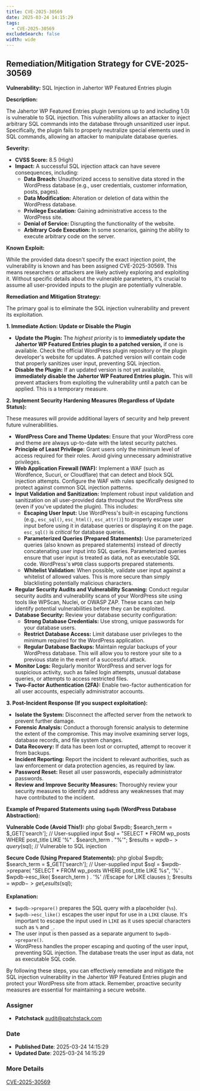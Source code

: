 ```yaml
---
title: CVE-2025-30569
date: 2025-03-24 14:15:29
tags:
  - CVE-2025-30569
excludeSearch: false
width: wide
---
```


## Remediation/Mitigation Strategy for CVE-2025-30569

**Vulnerability:** SQL Injection in Jahertor WP Featured Entries plugin

**Description:**

The Jahertor WP Featured Entries plugin (versions up to and including 1.0) is vulnerable to SQL injection.  This vulnerability allows an attacker to inject arbitrary SQL commands into the database through unsanitized user input.  Specifically, the plugin fails to properly neutralize special elements used in SQL commands, allowing an attacker to manipulate database queries.

**Severity:**

*   **CVSS Score:** 8.5 (High)
*   **Impact:**  A successful SQL injection attack can have severe consequences, including:
    *   **Data Breach:** Unauthorized access to sensitive data stored in the WordPress database (e.g., user credentials, customer information, posts, pages).
    *   **Data Modification:** Alteration or deletion of data within the WordPress database.
    *   **Privilege Escalation:**  Gaining administrative access to the WordPress site.
    *   **Denial of Service:** Disrupting the functionality of the website.
    *   **Arbitrary Code Execution:** In some scenarios, gaining the ability to execute arbitrary code on the server.

**Known Exploit:**

While the provided data doesn't specify the exact injection point, the vulnerability is known and has been assigned CVE-2025-30569.  This means researchers or attackers are likely actively exploring and exploiting it. Without specific details about the vulnerable parameters, it's crucial to assume all user-provided inputs to the plugin are potentially vulnerable.

**Remediation and Mitigation Strategy:**

The primary goal is to eliminate the SQL injection vulnerability and prevent its exploitation.

**1. Immediate Action: Update or Disable the Plugin**

*   **Update the Plugin:**  The *highest priority* is to **immediately update the Jahertor WP Featured Entries plugin to a patched version,** if one is available.  Check the official WordPress plugin repository or the plugin developer's website for updates.  A patched version will contain code that properly sanitizes user input, preventing SQL injection.
*   **Disable the Plugin:** If an updated version is not yet available, **immediately disable the Jahertor WP Featured Entries plugin.** This will prevent attackers from exploiting the vulnerability until a patch can be applied.  This is a temporary measure.

**2. Implement Security Hardening Measures (Regardless of Update Status):**

These measures will provide additional layers of security and help prevent future vulnerabilities.

*   **WordPress Core and Theme Updates:** Ensure that your WordPress core and theme are always up-to-date with the latest security patches.
*   **Principle of Least Privilege:** Grant users only the minimum level of access required for their roles. Avoid giving unnecessary administrative privileges.
*   **Web Application Firewall (WAF):** Implement a WAF (such as Wordfence, Sucuri, or Cloudflare) that can detect and block SQL injection attempts. Configure the WAF with rules specifically designed to protect against common SQL injection patterns.
*   **Input Validation and Sanitization:** Implement robust input validation and sanitization on all user-provided data throughout the WordPress site (even if you've updated the plugin). This includes:
    *   **Escaping User Input:**  Use WordPress's built-in escaping functions (e.g., `esc_sql()`, `esc_html()`, `esc_attr()`) to properly escape user input before using it in database queries or displaying it on the page.  `esc_sql()` is *critical* for database queries.
    *   **Parameterized Queries (Prepared Statements):**  Use parameterized queries (also known as prepared statements) instead of directly concatenating user input into SQL queries.  Parameterized queries ensure that user input is treated as data, not as executable SQL code.  WordPress's `WPDB` class supports prepared statements.
    *   **Whitelist Validation:**  When possible, validate user input against a whitelist of allowed values.  This is more secure than simply blacklisting potentially malicious characters.
*   **Regular Security Audits and Vulnerability Scanning:**  Conduct regular security audits and vulnerability scans of your WordPress site using tools like WPScan, Nuclei, or OWASP ZAP.  These scans can help identify potential vulnerabilities before they can be exploited.
*   **Database Security:** Review your database security configuration:
    *   **Strong Database Credentials:** Use strong, unique passwords for your database users.
    *   **Restrict Database Access:** Limit database user privileges to the minimum required for the WordPress application.
    *   **Regular Database Backups:**  Maintain regular backups of your WordPress database.  This will allow you to restore your site to a previous state in the event of a successful attack.
*   **Monitor Logs:** Regularly monitor WordPress and server logs for suspicious activity, such as failed login attempts, unusual database queries, or attempts to access restricted files.
*   **Two-Factor Authentication (2FA):**  Enable two-factor authentication for all user accounts, especially administrator accounts.

**3. Post-Incident Response (If you suspect exploitation):**

*   **Isolate the System:** Disconnect the affected server from the network to prevent further damage.
*   **Forensic Analysis:** Conduct a thorough forensic analysis to determine the extent of the compromise.  This may involve examining server logs, database records, and file system changes.
*   **Data Recovery:**  If data has been lost or corrupted, attempt to recover it from backups.
*   **Incident Reporting:** Report the incident to relevant authorities, such as law enforcement or data protection agencies, as required by law.
*   **Password Reset:**  Reset all user passwords, especially administrator passwords.
*   **Review and Improve Security Measures:**  Thoroughly review your security measures to identify and address any weaknesses that may have contributed to the incident.

**Example of Prepared Statements using `$wpdb` (WordPress Database Abstraction):**

**Vulnerable Code (Avoid This!):**
php
global $wpdb;
$search_term = $_GET['search'];  // User-supplied input
$sql = "SELECT * FROM wp_posts WHERE post_title LIKE '%" . $search_term . "%'";
$results = $wpdb->query($sql); // Vulnerable to SQL injection

**Secure Code (Using Prepared Statements):**
php
global $wpdb;
$search_term = $_GET['search']; // User-supplied input
$sql = $wpdb->prepare(
    "SELECT * FROM wp_posts WHERE post_title LIKE %s",
    '%' . $wpdb->esc_like( $search_term ) . '%' //Escape for LIKE clauses
);
$results = $wpdb->get_results($sql);

**Explanation:**

*   `$wpdb->prepare()` prepares the SQL query with a placeholder (`%s`).
*   `$wpdb->esc_like()` escapes the user input for use in a `LIKE` clause.  It's important to escape the input used in `LIKE` as it uses special characters such as `%` and `_`.
*   The user input is then passed as a separate argument to `$wpdb->prepare()`.
*   WordPress handles the proper escaping and quoting of the user input, preventing SQL injection.  The database treats the user input as data, not as executable SQL code.

By following these steps, you can effectively remediate and mitigate the SQL injection vulnerability in the Jahertor WP Featured Entries plugin and protect your WordPress site from attack. Remember, proactive security measures are essential for maintaining a secure website.

### Assigner
- **Patchstack** <audit@patchstack.com>

### Date
- **Published Date**: 2025-03-24 14:15:29
- **Updated Date**: 2025-03-24 14:15:29

### More Details
[CVE-2025-30569](https://www.cvedetails.com/cve/CVE-2025-30569)